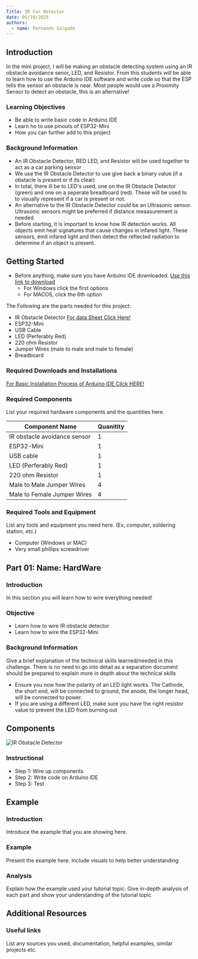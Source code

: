 ```yaml
---
Title: IR Car Detector
date: 05/19/2025
authors:
  - name: Fernando Salgado
---
```



## Introduction

In the mini project, I will be making an obstacle detecting system using an IR obstacle avoidance senor, LED, and Resistor. From this students will be able to learn how to use the Arduino IDE software and write code so that the ESP tells the sensor an obstacle is near. Most people would use a Proximity Sensor to detect an obstacle, this is an alternative!


### Learning Objectives

- Be able to write basic code in Arduino IDE
- Learn ho to use pinouts of ESP32-Mini
- How you can further add to this project

### Background Information

- An IR Obstacle Detector, RED LED, and Resistor will be used together to act as a car parking sensor
- We use the IR Obstacle Detector to use give back a binary value (if a obstacle is present or if its clear)
- In total, there ill be to LED's used, one on the IR Obstacle Detector (green) and one on a seperate breadboard (red). These will be used to to visually represent if a car is present or not.
- An alternative to the IR Obstacle Detector could be an Ultrasonic sensor. Ultrasonic sensors might be preferred if distance meaasurement is needed.
- Before starting, it is important to know how IR detection works. All objects emit heat signatures that cause changes in infared light. These sensors, emit infared light and then detect the reflected radiation to determine if an object is present.

## Getting Started


- Before anything, make sure you have Arduino IDE downloaded. [Use this link to download](https://www.arduino.cc/en/software/)
  -  For Windows click the first options
  -  For MACOS, click the 6th option

The Following are the parts needed for this project:
- IR Obstacle Detector   [For data Sheet Click Here!](https://www.handsontec.com/dataspecs/sensor/IR%20Obstacle%20Detector.pdf)
- ESP32-Mini
- USB Cable
- LED (Perferably Red)
- 220 ohm Resistor
- Jumper Wires (male to male and male to female)
- Breadboard


### Required Downloads and Installations

[For Basic Installation Process of Arduino IDE Click HERE!](https://www.youtube.com/watch?v=ADn67BYMdH0)

### Required Components

List your required hardware components and the quantities here.

| Component Name | Quanitity |
| -------------- | --------- |
|       IR obstacle avoidance sensor         |       1    |
|      ESP32-Mini       |     1      |
|        USB cable        |    1       |
|        LED (Perferably Red)        |    1       |
|       220 ohm Resistor         |      1     |
|       Male to Male Jumper Wires         |    4       |
|        Male to Female Jumper Wires        |   4        |

### Required Tools and Equipment

List any tools and equipment you need here.
(Ex, computer, soldering station, etc.)
- Computer (Windows or MAC)
- Very small phillips screwdriver

## Part 01: Name: HardWare

### Introduction

In this section you will learn how to wire everything needed!

### Objective

- Learn how to wire IR obstacle detector
- Learn how to wire the ESP32-Mini

### Background Information

Give a brief explanation of the technical skills learned/needed
in this challenge. There is no need to go into detail as a
separation document should be prepared to explain more in depth
about the technical skills

- Ensure you now how the polarity of an LED light works. The Cathode, the short end, will be connected to ground, the anode, the longer head, will be connected to power.
- If you are using a different LED, make sure you have the right resistor value to prevent the LED from burning out

## Components


![IR Obstacle Detector](content/tutorials/Team5/Breadboard.jpg)

### Instructional

- Step 1: Wire up components
- Step 2: Write code on Arduino IDE
- Step 3: Test

## Example

### Introduction

Introduce the example that you are showing here.

### Example

Present the example here. Include visuals to help better understanding

### Analysis

Explain how the example used your tutorial topic. Give in-depth analysis of each part and show your understanding of the tutorial topic

## Additional Resources

### Useful links

List any sources you used, documentation, helpful examples, similar projects etc.
